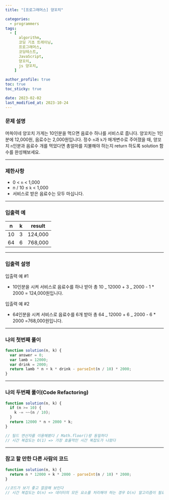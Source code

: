 ```yaml
---
title: "[프로그래머스] 양꼬치"

categories:
  - programmers
tags:
  - [
      algorithm,
      코딩 기초 트레이닝,
      프로그래머스,
      코딩테스트,
      JavaScript,
      양꼬치,
      js 양꼬치,
    ]

author_profile: true
toc: true
toc_sticky: true

date: 2023-02-02
last_modified_at: 2023-10-24
---
```


### 문제 설명

머쓱이네 양꼬치 가게는 10인분을 먹으면 음료수 하나를 서비스로 줍니다. 양꼬치는 1인분에 12,000원, 음료수는 2,000원입니다. 정수 `n`과 `k`가 매개변수로 주어졌을 때, 양꼬치 `n`인분과 음료수 개를 먹었다면 총얼마를 지불해야 하는지 return 하도록 solution 함수를 완성해보세요.

---

### 제한사항

- 0 < `n` < 1,000
- n / 10 ≤ `k` < 1,000
- 서비스로 받은 음료수는 모두 마십니다.

---

### 입출력 예

| n   | k   | result  |
| --- | --- | ------- |
| 10  | 3   | 124,000 |
| 64  | 6   | 768,000 |

---

### 입출력 설명

입출력 예 #1

- 10인분을 시켜 서비스로 음료수를 하나 받아 총 10 _ 12000 + 3 _ 2000 - 1 \* 2000 = 124,000원입니다.

입출력 예 #2

- 64인분을 시켜 서비스로 음료수를 6개 받아 총 64 _ 12000 + 6 _ 2000 - 6 \* 2000 =768,000원입니다.

---

### 나의 첫번째 풀이

```jsx
function solution(n, k) {
  var answer = 0;
  var lamb = 12000;
  var drink = 2000;
  return lamb * n + k * drink - parseInt(n / 10) * 2000;
}
```

---

### 나의 두번째 풀이(Code Refactoring)

```jsx
function solution(n, k) {
  if (n >= 10) {
    k -= ~~(n / 10);
  }
  return 12000 * n + 2000 * k;
}

// 틸드 연산자를 이용해봤다 / Math.floor()랑 동일하다
// 시간 복잡도는 O(1) => 가장 효율적인 시간 복잡도가 나왔다
```

---

### 참고 할 만한 다른 사람의 코드

```jsx
function solution(n, k) {
  return n * 12000 + k * 2000 - parseInt(n / 10) * 2000;
}

//코드가 보기 좋고 깔끔해 보인다
// 시간 복잡도는 O(n) => 데이터의 모든 요소를 처리해야 하는 경우 O(n) 알고리즘이 필요하다
```
